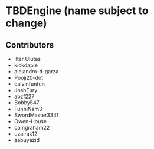 # TBDEngine (name subject to change)

## Contributors
- Ilter Ulutas
- kickdapie
- alejandro-d-garza
- Pooji20-dot
- calvinfunfun
- JoshEury
- abzf227
- Bobby547
- FunniNam3
- SwordMaster3341
- Owen-House
- camgraham22
- uzairak12
- aabuyazid